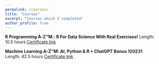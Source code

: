 ```yaml
---
permalink: /courses/
title: "Courses"
excerpt: "Courses which I completed"
author_profile: true
---
```

**R Programming A-Z™M.: R For Data Science With Real Exercises!**
Length: 10.5 hours
[Certificate link](https://www.udemy.com/certificate/UC-81917feb-5c75-49c5-8932-caaf98e87142/)

**Machine Learning A-Z™M: AI, Python & R + ChatGPT Bonus 120231**
Length: 42.5 hours
[Certificate link](https://www.udemy.com/certificate/UC-577da00d-98fa-45fd-9e48-2a8ab22f70df/)
